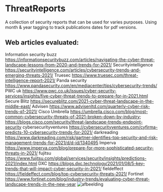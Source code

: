 # ThreatReports

A collection of security reports that can be used for varies purposes. Using month & year tagging to track publications dates for pdf versions.

## Web articles evaluated:
Information security buzz	https://informationsecuritybuzz.com/articles/navigating-the-cyber-threat-landscape-lessons-from-2020-and-trends-for-2021/
Securityintelligence	https://securityintelligence.com/articles/cybersecurity-trends-and-emerging-threats-2021/
Truesec	https://www.truesec.com/threat-intelligence-report-2021/
Panda security	https://www.pandasecurity.com/en/mediacenter/tips/cybersecurity-trends/
PWC uk	https://www.pwc.co.uk/issues/cyber-security-services/insights/five-cyber-threat-trends-to-prepare-for-in-2021.html
Secure Blitz	https://secureblitz.com/2021-cyber-threat-landscape-in-the-middle-east/
Advisen	https://www.advisenltd.com/quarterly-cyber-risk-trends-q1-2021/
Cisco Umbrella	https://umbrella.cisco.com/blog/most-common-cybersecurity-threats-of-2021-broken-down-by-industry; https://blogs.cisco.com/security/threat-landscape-trends-endpoint-security
cybersecurityventures	https://cybersecurityventures.com/cyfirma-predicts-10-cybersecurity-trends-for-2021/
darkreading	https://www.darkreading.com/risk/gartner-identifies-top-security-and-risk-management-trends-for-2021/d/d-id/1340495
Imperva	https://www.imperva.com/blog/prepare-for-more-sophisticated-security-threats-in-2021/
fujitsu	https://www.fujitsu.com/global/services/security/insights/predictions-2021/index.html
DXC	https://blogs.dxc.technology/2021/01/08/5-key-trends-that-will-impact-cyber-security-in-2021/
fieldeffect	https://fieldeffect.com/blog/top-cybersecurity-threats-2021/
Fortinet	https://www.fortinet.com/blog/industry-trends/evaluating-cyber-threat-landscape-trends-in-the-new-year
![afbeelding](https://user-images.githubusercontent.com/50614049/126392068-7248e150-e675-4bab-97bf-94455ddc6f71.png)



